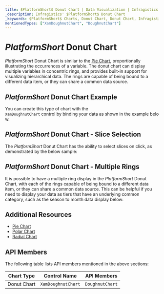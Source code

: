 ```yaml
---
title: $PlatformShort$ Donut Chart | Data Visualization | Infragistics
_description: Infragistics' $PlatformShort$ Donut Chart
_keywords: $PlatformShort$ Charts, Donut Chart, Donut Chart, Infragistics
mentionedTypes: ["XamDoughnutChart", "DoughnutChart"]
---
```

# $PlatformShort$ Donut Chart

$PlatformShort$ Donut Chart is similar to the [Pie Chart](pie-chart.md), proportionally illustrating the occurrences of a variable. The donut chart can display multiple variables in concentric rings, and provides built-in support for visualizing hierarchical data. The rings are capable of being bound to a different data item, or they can share a common data source.

## $PlatformShort$ Donut Chart Example

You can create this type of chart with the `XamDoughnutChart` control by binding your data as shown in the example below.

<code-view style="height: 600px"
           data-demos-base-url="{environment:dvDemosBaseUrl}"
           iframe-src="{environment:dvDemosBaseUrl}/charts/doughnut-chart-legend"
           alt="$PlatformShort$ Doughnut Legend" >
</code-view>

<div class="divider--half"></div>

## $PlatformShort$ Donut Chart - Slice Selection

The $PlatformShort$ Donut Chart has the ability to select slices on click, as demonstrated by the below sample:


<code-view style="height: 600px"
           data-demos-base-url="{environment:dvDemosBaseUrl}"
           iframe-src="{environment:dvDemosBaseUrl}/charts/doughnut-chart-selection"
           alt="$PlatformShort$ Donut Slice Selection" >
</code-view>

<div class="divider--half"></div>

<!-- ## $PlatformShort$ Donut Chart - Slice Explosion

The $PlatformShort$ Donut Chart has the ability to explode its slices outward from the continuous ring of the chart on click, as demonstrated by the below sample:


<code-view style="height: 600px"
           data-demos-base-url="{environment:dvDemosBaseUrl}"
           iframe-src="{environment:dvDemosBaseUrl}/charts/doughnut-chart-explosion"
           alt="$PlatformShort$ Doughnut Slice Explosion" >
</code-view>

<div class="divider--half"></div> -->

## $PlatformShort$ Donut Chart - Multiple Rings

It is possible to have a multiple ring display in the $PlatformShort$ Donut Chart, with each of the rings capable of being bound to a different data item, or they can share a common data source. This can be helpful if you need to display your data as tiers that have an underlying common category, such as the season to month data display below:

<code-view style="height: 600px"
           data-demos-base-url="{environment:dvDemosBaseUrl}"
           iframe-src="{environment:dvDemosBaseUrl}/charts/doughnut-chart-rings"
           alt="$PlatformShort$ Doughnut Multiple Rings" >
</code-view>

<div class="divider--half"></div>

## Additional Resources
- [Pie Chart](pie-chart.md)
- [Polar Chart](polar-chart.md)
- [Radial Chart](radial-chart.md)

## API Members
The following table lists API members mentioned in the above sections:

Chart Type       | Control Name   | API Members
-----------------|----------------|------------
Donut Chart      | `XamDoughnutChart`     | `DoughnutChart`
